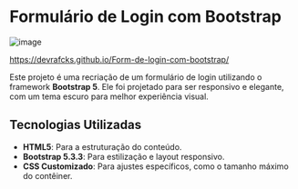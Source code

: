 # Formulário de Login com Bootstrap

![image](https://github.com/user-attachments/assets/5bcf1e14-0464-41ce-bbf4-e93e755c8004)

https://devrafcks.github.io/Form-de-login-com-bootstrap/

Este projeto é uma recriação de um formulário de login utilizando o framework **Bootstrap 5**. Ele foi projetado para ser responsivo e elegante, com um tema escuro para melhor experiência visual.

## Tecnologias Utilizadas
- **HTML5**: Para a estruturação do conteúdo.
- **Bootstrap 5.3.3**: Para estilização e layout responsivo.
- **CSS Customizado**: Para ajustes específicos, como o tamanho máximo do contêiner.
